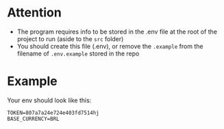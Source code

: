 # Attention
- The program requires info to be stored in the .env file at the root of the project to run (aside to the ```src``` folder)
- You should create this file (.env), or remove the ```.example``` from the filename of ```.env.example``` stored in the repo

# Example
Your env should look like this:
```
TOKEN=807a7a24e724e403fd7514hj
BASE_CURRENCY=BRL
```
